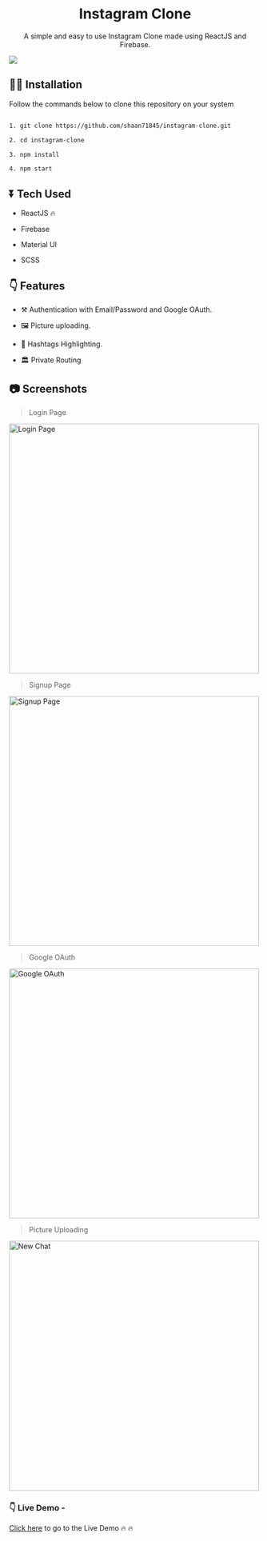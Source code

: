 
<div>
	<h1 align="center"> Instagram Clone</h1>
	<p align="center">A simple and easy to use Instagram Clone made using ReactJS and Firebase. </p>
	<img src="https://user-images.githubusercontent.com/48273777/114642041-cd935100-9cf0-11eb-9241-33bfc606a0b4.png" />
</div>

## 👩‍💻 Installation
Follow the commands below to clone this repository on your system

```bash

1. git clone https://github.com/shaan71845/instagram-clone.git

2. cd instagram-clone

3. npm install

4. npm start

```

  

## ⏬ Tech Used

* ReactJS 🔥

* Firebase

* Material UI

* SCSS

  
  

## 👇 Features

* ⚒ Authentication with Email/Password and Google OAuth.

* 🖼️ Picture uploading.

* 🌈 Hashtags Highlighting.
* 🏛️ Private Routing

  

## 📷 Screenshots
> Login Page
<img src="https://user-images.githubusercontent.com/48273777/114642482-9ffad780-9cf1-11eb-8002-de020d5c7ef9.png" width="500" title="Login Page"/>

  
> Signup Page

<img src="https://user-images.githubusercontent.com/48273777/114642489-a38e5e80-9cf1-11eb-83a6-e4ebcb87a3c0.png" width="500" title="Signup Page" />

>Google OAuth 

<img src="https://user-images.githubusercontent.com/48273777/114642636-e0f2ec00-9cf1-11eb-8252-e475bc325911.png" width="500" title="Google OAuth" />

> Picture Uploading

<img src="https://user-images.githubusercontent.com/48273777/114642710-0253d800-9cf2-11eb-95cb-8177a14790dd.png" width="500" title="New Chat" />
  
  

### 👇 Live Demo - 
[Click here](https://instagram-clone-dbe40.web.app//) to go to the Live Demo 🔥 🔥

